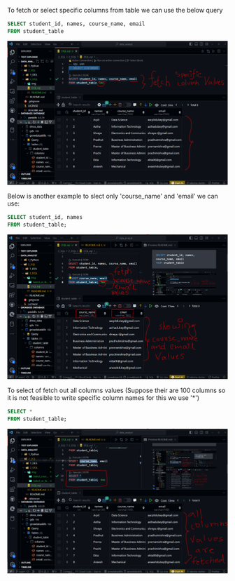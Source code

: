 To fetch or select specific columns from table we can use the below query

```SQL
SELECT student_id, names, course_name, email
FROM student_table
```
![Alt text](./img/Select_or_fetch_specific_column_values.png)

Below is another example to slect only 'course_name' and 'email' we can use:

```SQl
SELECT student_id, names
FROM student_table;
```

![Alt text](./img/Select_coursename_email.png)

To select of fetch out all columns values (Suppose their are 100 columns so it is not feasible to write specific column names for this we use '*')

```SQL
SELECT *
FROM student_table;
```

![Alt text](./img/Select_all(asterics)_fetch_values.png)